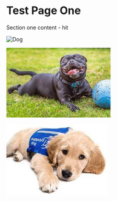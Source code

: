# Test Page One

Section one content - hit

![Dog](/assets/dog.jpg)

![](assets/download%20(1).jpeg)

![](download.jpeg)